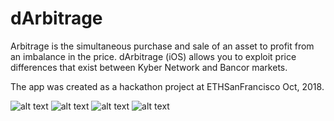 # dArbitrage

Arbitrage is the simultaneous purchase and sale of an asset to profit from an imbalance in the price. dArbitrage (iOS) allows you to exploit price differences that exist between Kyber Network and Bancor markets.

The app was created as a hackathon project at ETHSanFrancisco Oct, 2018.

![alt text](https://challengepost-s3-challengepost.netdna-ssl.com/photos/production/software_photos/000/690/694/datas/gallery.jpg)
![alt text](https://challengepost-s3-challengepost.netdna-ssl.com/photos/production/software_photos/000/690/706/datas/gallery.jpg)
![alt text](https://challengepost-s3-challengepost.netdna-ssl.com/photos/production/software_photos/000/690/710/datas/gallery.jpg)
![alt text](https://challengepost-s3-challengepost.netdna-ssl.com/photos/production/software_photos/000/690/713/datas/gallery.jpg) 


